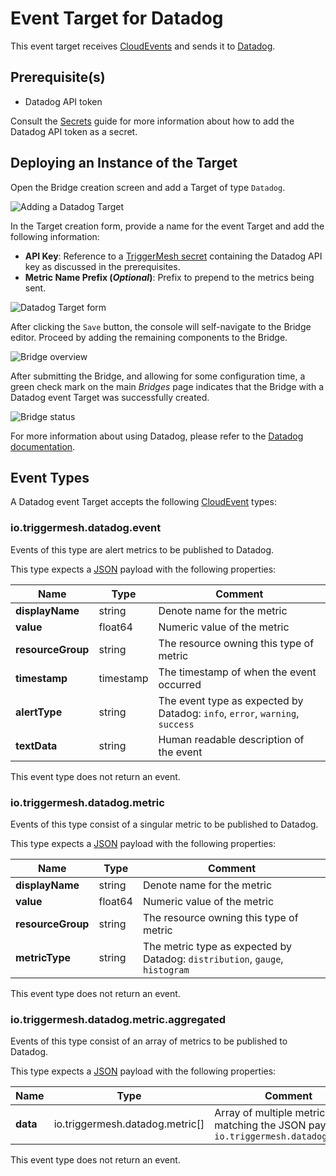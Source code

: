 # Event Target for Datadog

This event target receives [CloudEvents][ce] and sends it to [Datadog][datadog].

## Prerequisite(s)

- Datadog API token

Consult the [Secrets](../guides/secrets.md) guide for more information about
how to add the Datadog API token as a secret.

## Deploying an Instance of the Target

Open the Bridge creation screen and add a Target of type `Datadog`.

![Adding a Datadog Target](../images/datadog-target/create-bridge-1.png)

In the Target creation form, provide a name for the event Target and add the following information:

* **API Key**: Reference to a [TriggerMesh secret](../guides/secrets.md) containing the Datadog API key as discussed in the prerequisites.
* **Metric Name Prefix (_Optional_)**: Prefix to prepend to the metrics being sent.

![Datadog Target form](../images/datadog-target/create-bridge-2.png)

After clicking the `Save` button, the console will self-navigate to the Bridge editor. Proceed by adding the remaining components to the Bridge.

![Bridge overview](../images/datadog-target/create-bridge-3.png)

After submitting the Bridge, and allowing for some configuration time, a green check mark on the main _Bridges_ page indicates that the Bridge with a Datadog event Target was successfully created.

![Bridge status](../images/bridge-status-green.png)

For more information about using Datadog, please refer to the [Datadog documentation][datadog].

## Event Types

A Datadog event Target accepts the following [CloudEvent][ce] types:

### io.triggermesh.datadog.event

Events of this type are alert metrics to be published to Datadog.

This type expects a [JSON][ce-jsonformat] payload with the following properties:

| Name  |  Type |  Comment |
| ---|---|---|
| **displayName**|string|Denote name for the metric|
| **value**|float64|Numeric value of the metric|
| **resourceGroup**|string|The resource owning this type of metric|
| **timestamp**|timestamp|The timestamp of when the event occurred|
| **alertType**|string|The event type as expected by Datadog: `info`, `error`, `warning`, `success`|
| **textData**|string|Human readable description of the event|

This event type does not return an event.

### io.triggermesh.datadog.metric

Events of this type consist of a singular metric to be published to Datadog.

This type expects a [JSON][ce-jsonformat] payload with the following properties:

| Name | Type | Comment |
|---|---|---|
| **displayName**|string|Denote name for the metric|
| **value**|float64|Numeric value of the metric|
| **resourceGroup**|string|The resource owning this type of metric|
| **metricType**|string|The metric type as expected by Datadog: `distribution`, `gauge`, `histogram`|

This event type does not return an event.

### io.triggermesh.datadog.metric.aggregated

Events of this type consist of an array of metrics to be published to Datadog.

This type expects a [JSON][ce-jsonformat] payload with the following properties:

| Name | Type | Comment |
|---|---|---|
| **data**| io.triggermesh.datadog.metric[] | Array of multiple metrics matching the JSON payload of `io.triggermesh.datadog.metric`

This event type does not return an event.

[ce]: https://cloudevents.io/
[ce-jsonformat]: https://github.com/cloudevents/spec/blob/v1.0/json-format.md
[datadog]: https://docs.datadoghq.com
